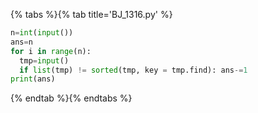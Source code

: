 {% tabs %}{% tab title='BJ_1316.py' %}

```py
n=int(input())
ans=n
for i in range(n):
  tmp=input()
  if list(tmp) != sorted(tmp, key = tmp.find): ans-=1
print(ans)
```

{% endtab %}{% endtabs %}
